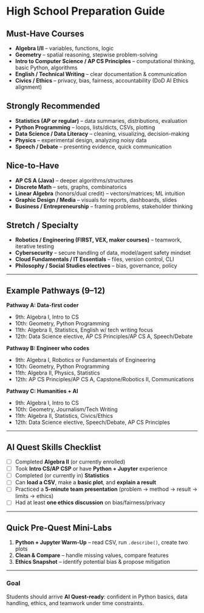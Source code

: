 # High School Preparation Guide

## Must-Have Courses
- **Algebra I/II** – variables, functions, logic  
- **Geometry** – spatial reasoning, stepwise problem-solving  
- **Intro to Computer Science / AP CS Principles** – computational thinking, basic Python, algorithms  
- **English / Technical Writing** – clear documentation & communication  
- **Civics / Ethics** – privacy, bias, fairness, accountability (DoD AI Ethics alignment)  

## Strongly Recommended
- **Statistics (AP or regular)** – data summaries, distributions, evaluation  
- **Python Programming** – loops, lists/dicts, CSVs, plotting  
- **Data Science / Data Literacy** – cleaning, visualizing, decision-making  
- **Physics** – experimental design, analyzing noisy data  
- **Speech / Debate** – presenting evidence, quick communication  

## Nice-to-Have
- **AP CS A (Java)** – deeper algorithms/structures  
- **Discrete Math** – sets, graphs, combinatorics  
- **Linear Algebra** (honors/dual credit) – vectors/matrices; ML intuition  
- **Graphic Design / Media** – visuals for reports, dashboards, slides  
- **Business / Entrepreneurship** – framing problems, stakeholder thinking  

## Stretch / Specialty
- **Robotics / Engineering (FIRST, VEX, maker courses)** – teamwork, iterative testing  
- **Cybersecurity** – secure handling of data, model/agent safety mindset  
- **Cloud Fundamentals / IT Essentials** – files, version control, CLI  
- **Philosophy / Social Studies electives** – bias, governance, policy  

---

## Example Pathways (9–12)

**Pathway A: Data-first coder**  
- 9th: Algebra I, Intro to CS  
- 10th: Geometry, Python Programming  
- 11th: Algebra II, Statistics, English w/ tech writing focus  
- 12th: Data Science elective, AP CS Principles/AP CS A, Speech/Debate  

**Pathway B: Engineer who codes**  
- 9th: Algebra I, Robotics or Fundamentals of Engineering  
- 10th: Geometry, Python Programming  
- 11th: Algebra II, Physics, Statistics  
- 12th: AP CS Principles/AP CS A, Capstone/Robotics II, Communications  

**Pathway C: Humanities + AI**  
- 9th: Algebra I, Intro to CS  
- 10th: Geometry, Journalism/Tech Writing  
- 11th: Algebra II, Statistics, Civics/Ethics  
- 12th: Data Science elective, Speech/Debate, AP CS Principles  

---

## AI Quest Skills Checklist
- [ ] Completed **Algebra II** (or currently enrolled)  
- [ ] Took **Intro CS/AP CSP** or have **Python + Jupyter** experience  
- [ ] Completed (or currently in) **Statistics**  
- [ ] Can **load a CSV**, make a **basic plot**, and **explain a result**  
- [ ] Practiced a **5-minute team presentation** (problem → method → result → limits → ethics)  
- [ ] Had at least **one ethics discussion** on bias/fairness/privacy  

---

## Quick Pre-Quest Mini-Labs
1. **Python + Jupyter Warm-Up** – read CSV, run `.describe()`, create two plots  
2. **Clean & Compare** – handle missing values, compare features  
3. **Ethics Snapshot** – identify potential bias & propose mitigation  

---

### Goal
Students should arrive **AI Quest-ready**: confident in Python basics, data handling, ethics, and teamwork under time constraints.
